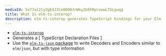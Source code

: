 ```yaml
---
mediaId: 5a77al21yZgEdJ3le00O8JrWky2bEhRprvwwLTGLguqg
title: What Is elm-ts-interop?
description: elm-ts-interop generates TypeScript bindings for your Elm project's ports and flags.
---
```


- [`elm-ts-interop`](https://elm-ts-interop.com/)
- Generates a [ TypeScript Declaration Files ]
- Use the [`elm-ts-json` package](https://package.elm-lang.org/packages/dillonkearns/elm-ts-json/latest/) to write Decoders and Encoders similar to `elm/json`, but with type information

